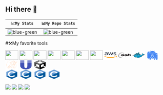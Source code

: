 ## Hi there 👋

[blue-green]: https://github-readme-stats.vercel.app/api?username=Tesla-Sec&show_icons=true&hide=contribs,prs&cache_seconds=86400&theme=blue-green
[blue-green_repo]: https://github-readme-stats.vercel.app/api/pin/?username=Tesla-Sec&repo=github-readme-stats&cache_seconds=86400&theme=blue-green

| `📈My Stats`| `📊My Repo Stats`| 
| :--: | :--: |
|![blue-green][blue-green]|![blue-green][blue-green_repo]|


#⚒️My favorite tools
<div style="display: inline_block">
  <img align="center" height="30" width="40" src="https://blackarch.org/images/logo/ba-logo.png">
  <img align="center" height="30" width="40" src="https://www.kali.org/images/kali-logo.svg">
  <img align="center" height="30" width="40" src="https://www.kali.org/images/tool-logo-sqlmap.svg">
  <img align="center" height="30" width="40" src="https://www.kali.org/images/tool-logo-metasploit.svg">
  <img align="center" height="30" width="40" src="https://www.kali.org/images/tool-logo-nmap.svg">
  <img align="center" height="30" width="40" src="https://www.kali.org/images/tool-logo-burp.svg">
  <img align="center" height="30" width="40" src="https://www.kali.org/images/tool-logo-wireshark.svg">
  <img align="center" height="30" width="40" src="https://raw.githubusercontent.com/devicons/devicon/refs/heads/master/icons/amazonwebservices/amazonwebservices-original-wordmark.svg">
  <img align="center" height="30" width="40" src="https://raw.githubusercontent.com/devicons/devicon/refs/heads/master/icons/ssh/ssh-original-wordmark.svg">
  <img align="center" height="30" width="40" src="https://raw.githubusercontent.com/devicons/devicon/refs/heads/master/icons/docker/docker-original.svg">
  <img align="center" height="30" width="40" src="https://raw.githubusercontent.com/devicons/devicon/refs/heads/master/icons/androidstudio/androidstudio-plain.svg">
  <img align="center" height="30" width="40" src="https://raw.githubusercontent.com/devicons/devicon/refs/heads/master/icons/gcc/gcc-line.svg">
  <img align="center" height="30" width="40" src="https://raw.githubusercontent.com/devicons/devicon/refs/heads/master/icons/unix/unix-original.svg">
  <img align="center" height="30" width="40" src="https://raw.githubusercontent.com/devicons/devicon/refs/heads/master/icons/unity/unity-original.svg">
</div>

<div style="display: inline_block">
  <img align="center" height="30" width="40" src="https://raw.githubusercontent.com/devicons/devicon/refs/heads/master/icons/c/c-original.svg">
  <img align="center" height="30" width="40" src="https://raw.githubusercontent.com/devicons/devicon/refs/heads/master/icons/c/c-original.svg">
  <img align="center" height="30" width="40" src="https://raw.githubusercontent.com/devicons/devicon/refs/heads/master/icons/c/c-original.svg">
  <img align="center" height="30" width="40" src="https://raw.githubusercontent.com/devicons/devicon/refs/heads/master/icons/c/c-original.svg">
</div>
<br>
<div> 
  <a href="https://ringzer0ctf.com/profile/51253" target="_blank"><img src="https://ringzer0ctf.com/images/logo.png" height="30" target="_blank"></a>
  <a href="https://discord.com/users/393929773740457987" target="_blank"><img src="https://cdn.prod.website-files.com/6257adef93867e50d84d30e2/6257d23c5fb25be7e0b6e220_Open%20Source%20Projects%20_%20Discord-7.svg" height="30" target="_blank"></a> 
  <a href = "mailto:nicolas.herculano2004@gmail.com"><img src="https://ssl.gstatic.com/ui/v1/icons/mail/rfr/logo_gmail_lockup_dark_1x_r5.png" height="30" target="_blank"></a>
  <a href="https://www.linkedin.com/in/nicolas-herculano" target="_blank"><img src="https://images.ctfassets.net/h6ufgtwb6nv1/5lHIgLTzfLWN0rHbv4SlVZ/f6463b137d7b1c156c641b090393e04b/LinkedIn_logo_initials.png" height="30" target="_blank"></a> 
  
</div>
<!--
**Tesla-Sec/Tesla-Sec** is a ✨ _special_ ✨ repository because its `README.md` (this file) appears on your GitHub profile.

Here are some ideas to get you started:

- 🔭 I’m currently working on ...
- 🌱 I’m currently learning ...
- 👯 I’m looking to collaborate on ...
- 🤔 I’m looking for help with ...
- 💬 Ask me about ...
- 📫 How to reach me: ...
- 😄 Pronouns: ...
- ⚡ Fun fact: ...
-->
